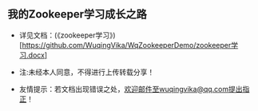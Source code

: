 ## 我的Zookeeper学习成长之路

* 详见文档：(《zookeeper学习》)[https://github.com/WuqingVika/WqZookeeperDemo/zookeeper学习.docx]

* 注:未经本人同意，不得进行上传转载分享！

* 友情提示：若文档出现错误之处，欢迎邮件至wuqingvika@qq.com提出指正！